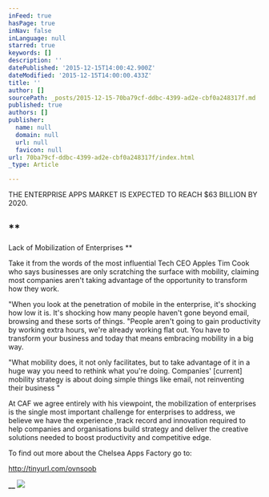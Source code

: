 ```yaml
---
inFeed: true
hasPage: true
inNav: false
inLanguage: null
starred: true
keywords: []
description: ''
datePublished: '2015-12-15T14:00:42.900Z'
dateModified: '2015-12-15T14:00:00.433Z'
title: ''
author: []
sourcePath: _posts/2015-12-15-70ba79cf-ddbc-4399-ad2e-cbf0a248317f.md
published: true
authors: []
publisher:
  name: null
  domain: null
  url: null
  favicon: null
url: 70ba79cf-ddbc-4399-ad2e-cbf0a248317f/index.html
_type: Article

---
```

THE ENTERPRISE APPS MARKET IS EXPECTED TO REACH $63 BILLION
BY 2020\.

## **

Lack of Mobilization of
Enterprises **

Take it from the words of the most influential Tech CEO Apples
Tim Cook who says businesses are only scratching the surface with mobility,
claiming most companies aren't taking advantage of the opportunity to transform
how they work.

"When you look at the penetration
of mobile in the enterprise, it's shocking how low it is. It's shocking how
many people haven't gone beyond email, browsing and these sorts of things. "People
aren't going to gain productivity by working extra hours, we're already working
flat out. You have to transform your business and today that means embracing
mobility in a big way. 

"What mobility does, it not only facilitates, but to take
advantage of it in a huge way you need to rethink what you're doing. Companies'
\[current\] mobility strategy is about doing simple things like email, not
reinventing their business "

At CAF we agree entirely with his viewpoint, the mobilization of
enterprises is the single most important challenge for enterprises to address,
we believe we have the experience ,track
record and innovation required to help companies and organisations
build strategy and deliver the creative solutions needed to boost productivity
and competitive edge.

To find out more about the Chelsea Apps Factory go to: 

http://tinyurl.com/ovnsoob

**__**
![](https://the-grid-user-content.s3-us-west-2.amazonaws.com/e11227e9-5316-4955-b764-1c4e2d7d141b.png)